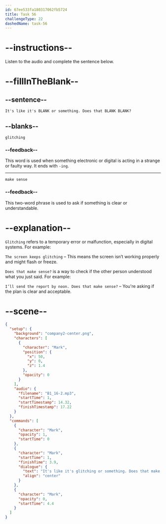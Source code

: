 ```yaml
---
id: 67ee533fa180317062fb5724
title: Task 56
challengeType: 22
dashedName: task-56
---
```


<!-- (Audio) Mark: It’s like it's glitching or something. Does that make sense? -->

# --instructions--

Listen to the audio and complete the sentence below.

# --fillInTheBlank--

## --sentence--

`It's like it's BLANK or something. Does that BLANK BLANK?`

## --blanks--

`glitching`

### --feedback--

This word is used when something electronic or digital is acting in a strange or faulty way. It ends with `-ing`.

---

`make sense`

### --feedback--

This two-word phrase is used to ask if something is clear or understandable.

# --explanation--

`Glitching` refers to a temporary error or malfunction, especially in digital systems. For example:

`The screen keeps glitching` – This means the screen isn’t working properly and might flash or freeze.

`Does that make sense?` is a way to check if the other person understood what you just said. For example:

`I’ll send the report by noon. Does that make sense?` – You're asking if the plan is clear and acceptable.

# --scene--

```json
{
  "setup": {
    "background": "company2-center.png",
    "characters": [
      {
        "character": "Mark",
        "position": {
          "x": 50,
          "y": 0,
          "z": 1.4
        },
        "opacity": 0
      }
    ],
    "audio": {
      "filename": "B1_16-2.mp3",
      "startTime": 1,
      "startTimestamp": 14.32,
      "finishTimestamp": 17.22
    }
  },
  "commands": [
    {
      "character": "Mark",
      "opacity": 1,
      "startTime": 0
    },
    {
      "character": "Mark",
      "startTime": 1,
      "finishTime": 3.9,
      "dialogue": {
        "text": "It's like it's glitching or something. Does that make sense?",
        "align": "center"
      }
    },
    {
      "character": "Mark",
      "opacity": 0,
      "startTime": 4.4
    }
  ]
}
```
